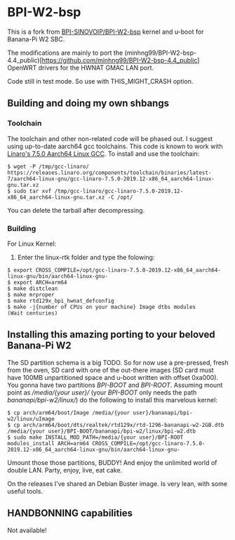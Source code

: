 # BPI-W2-bsp

This is a fork from [BPI-SINOVOIP/BPI-W2-bsp](https://github.com/BPI-SINOVOIP/BPI-W2-bsp) kernel and u-boot for Banana-Pi W2 SBC.

The modifications are mainly to port the (minhng99/BPI-W2-bsp-4.4_public)[https://github.com/minhng99/BPI-W2-bsp-4.4_public] OpenWRT drivers for the HWNAT GMAC LAN port.

Code still in test mode. So use with THIS_MIGHT_CRASH option.

## Building and doing my own shbangs

### Toolchain

The toolchain and other non-related code will be phased out. I suggest using up-to-date aarch64 gcc toolchains. This code is known to work with [Linaro's 7.5.0 Aarch64 Linux GCC](https://releases.linaro.org/components/toolchain/binaries/latest-7/aarch64-linux-gnu/gcc-linaro-7.5.0-2019.12-x86_64_aarch64-linux-gnu.tar.xz). To install and use the toolchain:

```
$ wget -P /tmp/gcc-linaro/ https://releases.linaro.org/components/toolchain/binaries/latest-7/aarch64-linux-gnu/gcc-linaro-7.5.0-2019.12-x86_64_aarch64-linux-gnu.tar.xz
$ sudo tar xvf /tmp/gcc-linaro/gcc-linaro-7.5.0-2019.12-x86_64_aarch64-linux-gnu.tar.xz -C /opt/
```

You can delete the tarball after decompressing.

### Building

For Linux Kernel:

1. Enter the linux-rtk folder and type the folowing:

```
$ export CROSS_COMPILE=/opt/gcc-linaro-7.5.0-2019.12-x86_64_aarch64-linux-gnu/bin/aarch64-linux-gnu-
$ export ARCH=arm64
$ make distclean
$ make mrproper
$ make rtd129x_bpi_hwnat_defconfig
$ make -j{number of CPUs on your machine} Image dtbs modules
(Wait centuries)
```

## Installing this amazing porting to your beloved Banana-Pi W2

The SD partition schema is a big TODO. So for now use a pre-pressed, fresh from the oven, SD card with one of the out-there images (SD card must have 100MB unpartitioned space and u-boot written with offset 0xa000). You gonna have two partitions *BPI-BOOT* and *BPI-ROOT*. Assuming mount point as */media/{your user}/* (your *BPI-BOOT* only needs the path *bananapi/bpi-w2/linux/*) do the following to install this marvelous kernel:

```
$ cp arch/arm64/boot/Image /media/{your user}/bananapi/bpi-w2/linux/uImage
$ cp arch/arm64/boot/dts/realtek/rtd129x/rtd-1296-bananapi-w2-2GB.dtb /media/{your user}/BPI-BOOT/bananapi/bpi-w2/linux/bpi-w2.dtb
$ sudo make INSTALL_MOD_PATH=/media/{your user}/BPI-ROOT modules_install ARCH=arm64 CROSS_COMPILE=/opt/gcc-linaro-7.5.0-2019.12-x86_64_aarch64-linux-gnu/bin/aarch64-linux-gnu-
```

Umount those those partitions, BUDDY! And enjoy the unlimited world of double LAN. Party, enjoy, live, eat cake.

On the releases I've shared an Debian Buster image. Is very lean, with some useful tools.

## HANDBONNING capabilities

Not available!
